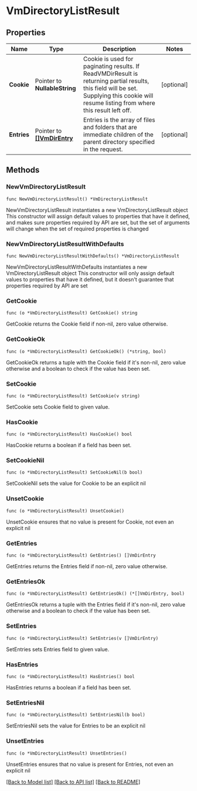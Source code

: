# VmDirectoryListResult

## Properties

Name | Type | Description | Notes
------------ | ------------- | ------------- | -------------
**Cookie** | Pointer to **NullableString** | Cookie is used for paginating results. If ReadVMDirResult is returning partial results, this field will be set. Supplying this cookie will resume listing from where this result left off. | [optional] 
**Entries** | Pointer to [**[]VmDirEntry**](VmDirEntry.md) | Entries is the array of files and folders that are immediate children of the parent directory specified in the request. | [optional] 

## Methods

### NewVmDirectoryListResult

`func NewVmDirectoryListResult() *VmDirectoryListResult`

NewVmDirectoryListResult instantiates a new VmDirectoryListResult object
This constructor will assign default values to properties that have it defined,
and makes sure properties required by API are set, but the set of arguments
will change when the set of required properties is changed

### NewVmDirectoryListResultWithDefaults

`func NewVmDirectoryListResultWithDefaults() *VmDirectoryListResult`

NewVmDirectoryListResultWithDefaults instantiates a new VmDirectoryListResult object
This constructor will only assign default values to properties that have it defined,
but it doesn't guarantee that properties required by API are set

### GetCookie

`func (o *VmDirectoryListResult) GetCookie() string`

GetCookie returns the Cookie field if non-nil, zero value otherwise.

### GetCookieOk

`func (o *VmDirectoryListResult) GetCookieOk() (*string, bool)`

GetCookieOk returns a tuple with the Cookie field if it's non-nil, zero value otherwise
and a boolean to check if the value has been set.

### SetCookie

`func (o *VmDirectoryListResult) SetCookie(v string)`

SetCookie sets Cookie field to given value.

### HasCookie

`func (o *VmDirectoryListResult) HasCookie() bool`

HasCookie returns a boolean if a field has been set.

### SetCookieNil

`func (o *VmDirectoryListResult) SetCookieNil(b bool)`

 SetCookieNil sets the value for Cookie to be an explicit nil

### UnsetCookie
`func (o *VmDirectoryListResult) UnsetCookie()`

UnsetCookie ensures that no value is present for Cookie, not even an explicit nil
### GetEntries

`func (o *VmDirectoryListResult) GetEntries() []VmDirEntry`

GetEntries returns the Entries field if non-nil, zero value otherwise.

### GetEntriesOk

`func (o *VmDirectoryListResult) GetEntriesOk() (*[]VmDirEntry, bool)`

GetEntriesOk returns a tuple with the Entries field if it's non-nil, zero value otherwise
and a boolean to check if the value has been set.

### SetEntries

`func (o *VmDirectoryListResult) SetEntries(v []VmDirEntry)`

SetEntries sets Entries field to given value.

### HasEntries

`func (o *VmDirectoryListResult) HasEntries() bool`

HasEntries returns a boolean if a field has been set.

### SetEntriesNil

`func (o *VmDirectoryListResult) SetEntriesNil(b bool)`

 SetEntriesNil sets the value for Entries to be an explicit nil

### UnsetEntries
`func (o *VmDirectoryListResult) UnsetEntries()`

UnsetEntries ensures that no value is present for Entries, not even an explicit nil

[[Back to Model list]](../README.md#documentation-for-models) [[Back to API list]](../README.md#documentation-for-api-endpoints) [[Back to README]](../README.md)


